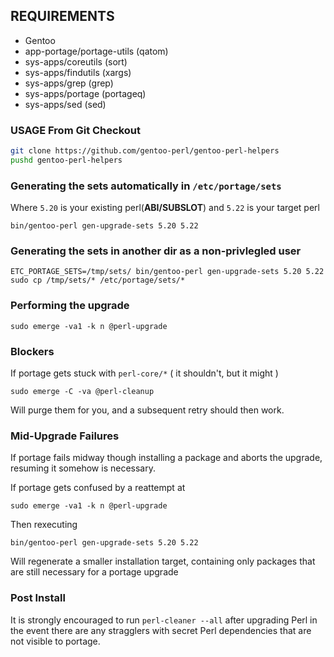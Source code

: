 
## REQUIREMENTS

- Gentoo
- app-portage/portage-utils (qatom)
- sys-apps/coreutils (sort)
- sys-apps/findutils (xargs)
- sys-apps/grep (grep)
- sys-apps/portage  (portageq)
- sys-apps/sed (sed)

### USAGE From Git Checkout

```bash
git clone https://github.com/gentoo-perl/gentoo-perl-helpers
pushd gentoo-perl-helpers
```

### Generating the sets automatically in `/etc/portage/sets`

Where `5.20` is your existing perl(**ABI/SUBSLOT**) and `5.22` is your target perl

    bin/gentoo-perl gen-upgrade-sets 5.20 5.22

### Generating the sets in another dir as a non-privlegled user

    ETC_PORTAGE_SETS=/tmp/sets/ bin/gentoo-perl gen-upgrade-sets 5.20 5.22
    sudo cp /tmp/sets/* /etc/portage/sets/*

### Performing the upgrade

    sudo emerge -va1 -k n @perl-upgrade

### Blockers

If portage gets stuck with `perl-core/*` ( it shouldn't, but it might )

    sudo emerge -C -va @perl-cleanup

Will purge them for you, and a subsequent retry should then work.

### Mid-Upgrade Failures

If portage fails midway though installing a package and aborts the upgrade,
resuming it somehow is necessary.

If portage gets confused by a reattempt at 

    sudo emerge -va1 -k n @perl-upgrade

Then rexecuting 

    bin/gentoo-perl gen-upgrade-sets 5.20 5.22

Will regenerate a smaller installation target, containing only packages
that are still necessary for a portage upgrade

### Post Install

It is strongly encouraged to run `perl-cleaner --all` after upgrading Perl
in the event there are any stragglers with secret Perl dependencies that are
not visible to portage.


